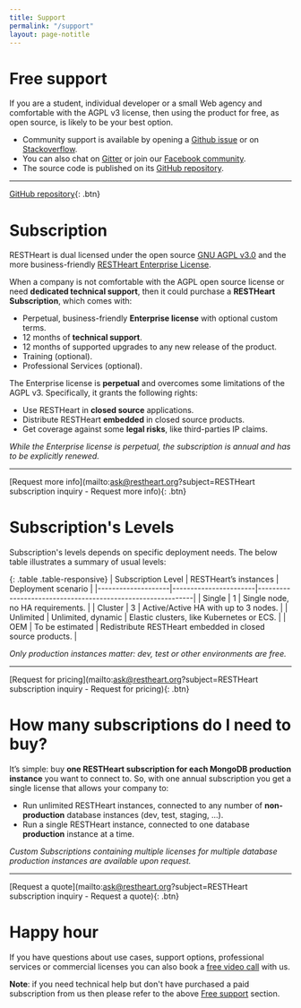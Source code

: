 ```yaml
---
title: Support
permalink: "/support"
layout: page-notitle
---
```


# Free support

If you are a student, individual developer or a small Web agency and comfortable with the AGPL v3 license, then using the product for free, as open source, is likely to be your best option.

-   Community support is available by opening a [Github issue](https://github.com/SoftInstigate/restheart/issues) or on [Stackoverflow](https://stackoverflow.com/questions/tagged/restheart).
-   You can also chat on [Gitter](https://gitter.im/SoftInstigate/restheart) or join our [Facebook community](http://facebook.com/restheart.org/).
-   The source code is published on its [GitHub repository](https://github.com/softInstigate/restheart/).

---

[GitHub repository](https://github.com/softInstigate/restheart/){: .btn}

# Subscription

RESTHeart is dual licensed under the open source [GNU AGPL v3.0](https://www.gnu.org/licenses/agpl-3.0.en.html) and the more business-friendly [RESTHeart Enterprise License](https://github.com/SoftInstigate/restheart/blob/master/COMM-LICENSE.txt).

When a company is not comfortable with the AGPL open source license or need **dedicated technical support**, then it could purchase a **RESTHeart Subscription**, which comes with:

-   Perpetual, business-friendly **Enterprise license** with optional custom terms.
-   12 months of **technical support**.
-   12 months of supported upgrades to any new release of the product.
-   Training (optional).
-   Professional Services (optional).

The Enterprise license is **perpetual** and overcomes some limitations of the AGPL v3. Specifically, it grants the following rights:

-   Use RESTHeart in **closed source** applications.
-   Distribute RESTHeart **embedded** in closed source products.
-   Get coverage against some **legal risks**, like third-parties IP claims.

_While the Enterprise license is perpetual, the subscription is annual and has to be explicitly renewed._

---

[Request more info](mailto:ask@restheart.org?subject=RESTHeart subscription inquiry - Request more info){: .btn}

# Subscription's Levels

Subscription's levels depends on specific deployment needs. The below table illustrates a summary of usual levels:

{: .table .table-responsive}
| Subscription Level | RESTHeart’s instances | Deployment scenario |
|--------------------|-----------------------|------------------------------------------------------------|
| Single | 1 | Single node, no HA requirements. |
| Cluster | 3 | Active/Active HA with up to 3 nodes. |
| Unlimited | Unlimited, dynamic | Elastic clusters, like Kubernetes or ECS. |
| OEM | To be estimated | Redistribute RESTHeart embedded in closed source products. |

_Only production instances matter: dev, test or other environments are free._

---

[Request for pricing](mailto:ask@restheart.org?subject=RESTHeart subscription inquiry - Request for pricing){: .btn}

# How many subscriptions do I need to buy?

It’s simple: buy **one RESTHeart subscription for each MongoDB production instance** you want to connect to.
So, with one annual subscription you get a single license that allows your company to:

-   Run unlimited RESTHeart instances, connected to any number of **non-production** database instances (dev, test, staging, ...).
-   Run a single RESTHeart instance, connected to one database **production** instance at a time.

_Custom Subscriptions containing multiple licenses for multiple database production instances are available upon request._

---

[Request a quote](mailto:ask@restheart.org?subject=RESTHeart subscription inquiry - Request a quote){: .btn}

# Happy hour

If you have questions about use cases, support options, professional services or commercial licenses you can also book a [free video call](https://calendly.com/restheart/restheart-free-chat) with us.

__Note__: if you need technical help but don't have purchased a paid subscription from us then please refer to the above [Free support](#free-support) section.

